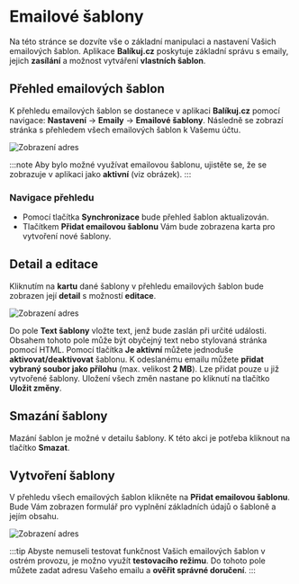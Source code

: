 ﻿---
sidebar_position: 1
---

# Emailové šablony

Na této stránce se dozvíte vše o základní manipulaci a nastavení Vašich emailových šablon. Aplikace **Balíkuj.cz** poskytuje základní správu s emaily, jejich **zasílání** a možnost vytváření **vlastních šablon**. 

## Přehled emailových šablon

K přehledu emailových šablon se dostanece v aplikaci **Balíkuj.cz** pomocí navigace: **Nastavení** -> **Emaily** -> **Emailové šablony**. Následně se zobrazí stránka s přehledem všech emailových šablon k Vašemu účtu.

![Zobrazení adres](/img/settings/email/email-template-overview.png)

:::note
Aby bylo možné využívat emailovou šablonu, ujistěte se, že se zobrazuje v aplikaci jako **aktivní** (viz obrázek).
:::


### Navigace přehledu
- Pomocí tlačítka **Synchronizace** bude přehled šablon aktualizován. 
- Tlačítkem **Přidat emailovou šablonu** Vám bude zobrazena karta pro vytvoření nové šablony.


## Detail a editace 
Kliknutím na **kartu** dané šablony v přehledu emailových šablon bude zobrazen její **detail** s možností **editace**.

![Zobrazení adres](/img/settings/email/email-template-detail.png)

Do pole **Text šablony** vložte text, jenž bude zaslán při určité události. Obsahem tohoto pole může být obyčejný text nebo stylovaná stránka pomocí HTML. Pomocí tlačítka **Je aktivní** můžete jednoduše **aktivovat/deaktivovat** šablonu.
K odeslanému emailu můžete **přidat vybraný soubor jako přílohu** (max. velikost **2 MB**). Lze přidat pouze u již vytvořené šablony. 
Uložení všech  změn nastane po kliknutí na tlačítko **Uložit změny**.

## Smazání šablony
Mazání šablon je možné v detailu šablony. K této akci je potřeba kliknout na tlačítko **Smazat**.

## Vytvoření šablony
V přehledu všech emailových šablon klikněte na **Přidat emailovou šablonu**. Bude Vám zobrazen formulář pro vyplnění základních údajů o šabloně a jejím obsahu.

![Zobrazení adres](/img/settings/email/email-template-create.png)

:::tip
Abyste nemuseli testovat funkčnost Vašich emailových šablon v ostrém provozu, je možno využít **testovacího režimu**. Do tohoto pole můžete zadat adresu Vašeho emailu a **ověřit správné doručení**. 
:::
